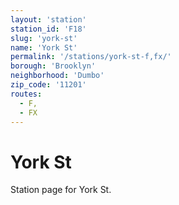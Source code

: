 ```yaml
---
layout: 'station'
station_id: 'F18'
slug: 'york-st'
name: 'York St'
permalink: '/stations/york-st-f,fx/'
borough: 'Brooklyn'
neighborhood: 'Dumbo'
zip_code: '11201'
routes:
  - F,
  - FX
---
```

# York St

Station page for York St.
